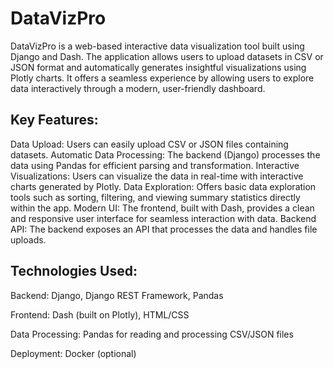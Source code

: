 # DataVizPro
DataVizPro is a web-based interactive data visualization tool built using Django and Dash. The application allows users to upload datasets in CSV or JSON format and automatically generates insightful visualizations using Plotly charts. It offers a seamless experience by allowing users to explore data interactively through a modern, user-friendly dashboard.

## Key Features:
Data Upload: Users can easily upload CSV or JSON files containing datasets.
Automatic Data Processing: The backend (Django) processes the data using Pandas for efficient parsing and transformation.
Interactive Visualizations: Users can visualize the data in real-time with interactive charts generated by Plotly.
Data Exploration: Offers basic data exploration tools such as sorting, filtering, and viewing summary statistics directly within the app.
Modern UI: The frontend, built with Dash, provides a clean and responsive user interface for seamless interaction with data.
Backend API: The backend exposes an API that processes the data and handles file uploads.

## Technologies Used:

Backend: Django, Django REST Framework, Pandas

Frontend: Dash (built on Plotly), HTML/CSS

Data Processing: Pandas for reading and processing CSV/JSON files

Deployment: Docker (optional)
